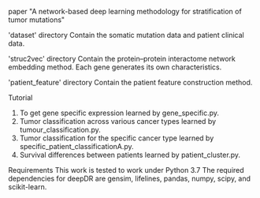 paper "A network-based deep learning methodology for stratification of tumor mutations"

'dataset' directory
Contain the somatic mutation data and patient clinical data.

'struc2vec' directory
Contain the protein–protein interactome network embedding method. Each gene generates its 
own characteristics.

'patient_feature' directory
Contain the patient feature construction method.

Tutorial
1. To get gene specific expression learned by gene_specific.py.
2. Tumor classification across various cancer types learned by tumour_classification.py.
3. Tumor classification for the specific cancer type learned by specific_patient_classificationA.py.
4. Survival differences between patients learned by patient_cluster.py.

Requirements
This work is tested to work under Python 3.7
The required dependencies for deepDR are gensim, lifelines, pandas, numpy, scipy, and scikit-learn.